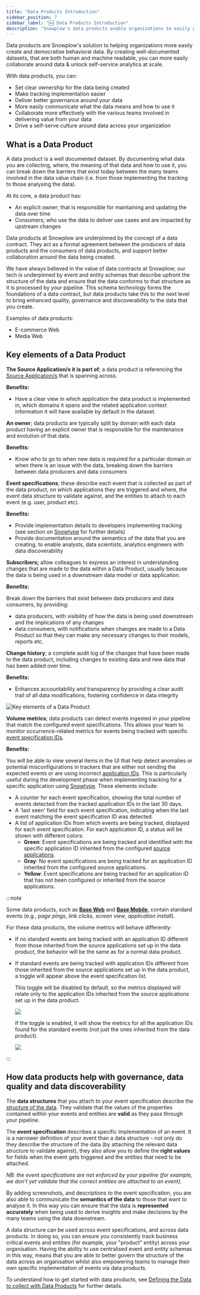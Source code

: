 ```yaml
---
title: "Data Products Introduction"
sidebar_position: 7
sidebar_label: "🆕 Data Products Introduction"
description: "Snowplow's data products enable organizations to easily generate AI and BI-ready data that is reliable, clear, compliant, accurate, and predictable"
---
```


Data products are Snowplow's solution to helping organizations more easily create and democratise behavioral data. By creating well-documented datasets, that are both human and machine readable, you can more easily collaborate around data & unlock self-service analytics at scale.

With data products, you can:

* Set clear ownership for the data being created
* Make tracking implementation easier
* Deliver better governance around your data
* More easily communicate what the data means and how to use it 
* Collaborate more effectively with the various teams involved in delivering value from your data
* Drive a self-serve culture around data across your organization

## What is a Data Product

A data product is a well documented dataset. By documenting what data you are collecting, where, the meaning of that data and how to use it, you can break down the barriers that exist today between the many teams involved in the data value chain (i.e. from those implementing the tracking to those analysing the data). 

At its core, a data product has:

* An explicit owner; that is responsible for maintaining and updating the data over time
* Consumers; who use the data to deliver use cases and are impacted by upstream changes 

Data products at Snowplow are underpinned by the concept of a data contract. They act as a formal agreement between the producers of data products and the consumers of data products, and support better collaboration around the data being created.

We have always believed in the value of data contracts at Snowplow; our tech is underpinned by event and entity schemas that describe upfront the structure of the data and ensure that the data conforms to that structure as it is processed by your pipeline. This schema technology forms the foundations of a data contract, but data products take this to the next level to bring enhanced quality, governance and discoverability to the data that you create. 

Examples of data products:

* E-commerce Web
* Media Web

## Key elements of a Data Product

**The Source Application/s it is part of**; a data product is referencing the [Source Application/s](/docs/data-product-studio/organize-data-sources-with-source-applications/index.md) that is spanning across.

**Benefits:**

* Have a clear view in which application the data product is implemented in, which domains it spans and the related application context information it will have available by default in the dataset.

**An owner**; data products are typically split by domain with each data product having an explicit owner that is responsible for the maintenance and evolution of that data.

**Benefits:**

* Know who to go to when new data is required for a particular domain or when there is an issue with the data, breaking down the barriers between data producers and data consumers

**Event specifications**; these describe each event that is collected as part of the data product, on which applications they are triggered and where, the event data structure to validate against, and the entities to attach to each event (e.g. user, product etc).

**Benefits:**

* Provide implementation details to developers implementing tracking (see section on [Snowtype](/docs/sources/code-generation) for further details)
* Provide documentation around the semantics of the data that you are creating, to enable analysts, data scientists, analytics engineers with data discoverability

**Subscribers;** allow colleagues to express an interest in understanding changes that are made to the data within a Data Product, usually because the data is being used in a downstream data model or data application. 

**Benefits:**

Break down the barriers that exist between data producers and data consumers, by providing:

* data producers, with visibility of how the data is being used downstream and the implications of any changes
* data consumers, with notifications when changes are made to a Data Product so that they can make any necessary changes to their models, reports etc.

**Change history**; a complete audit log of the changes that have been made to the data product, including changes to existing data and new data that has been added over time.

**Benefits:**

* Enhances accountability and transparency by providing a clear audit trail of all data modifications, fostering confidence in data integrity

![Key elements of a Data Product](images/key-elements-of-a-data-product.png)

**Volume metrics**; data products can detect events ingested in your pipeline that match the configured event specifications. This allows your team to monitor occurrence-related metrics for events being tracked with specific [event specification IDs](/docs/data-product-studio/snowtype/commands/index.md#snowtype-patch).

**Benefits:**

You will be able to view several items in the UI that help detect anomalies or potential misconfigurations in trackers that are either not sending the expected events or are using incorrect [application IDs](/docs/data-product-studio/organize-data-sources-with-source-applications/index.md#application-ids). This is particularly useful during the development phase when implementing tracking for a specific application using [Snowtype](/docs/sources/code-generation). These elements include:

* A counter for each event specification, showing the total number of events detected from the tracked application IDs in the last 30 days.
* A 'last seen' field for each event specification, indicating when the last event matching the event specification ID was detected.
* A list of application IDs from which events are being tracked, displayed for each event specification. For each application ID, a status will be shown with different colors:
  * __Green__: Event specifications are being tracked and identified with the specific application ID inherited from the configured [source applications](/docs/data-product-studio/organize-data-sources-with-source-applications/index.md).
  * __Gray__: No event specifications are being tracked for an application ID inherited from the configured source applications.
  * __Yellow__: Event specifications are being tracked for an application ID that has not been configured or inherited from the source applications.

:::note

Some data products, such as [__Base Web__](/docs/data-product-studio/defining-the-data-to-collect-with-data-products/data-product-templates/index.md#base-web) and [__Base Mobile__](/docs/data-product-studio/defining-the-data-to-collect-with-data-products/data-product-templates/index.md#base-mobile), contain standard events (e.g., _page pings_, _link clicks_, _screen view_, _application install_). 

For these data products, the volume metrics will behave differently:

- If no standard events are being tracked with an application ID different from those inherited from the source applications set up in the data product, the behavior will be the same as for a normal data product.

- If standard events are being tracked with application IDs different from those inherited from the source applications set up in the data product, a toggle will appear above the event specification list. 

  This toggle will be disabled by default, so the metrics displayed will relate only to the application IDs inherited from the source applications set up in the data product.
  
  ![](images/data_product_metrics_default.png)

  If the toggle is enabled, it will show the metrics for all the application IDs found for the standard events (not just the ones inherited from the data product).

  ![](images/data_product_metrics_toggled.png)

::: 

## How data products help with governance, data quality and data discoverability

The **data structures** that you attach to your event specification describe the [structure of the data](/docs/fundamentals/schemas/). They validate that the values of the properties contained within your events and entities are **valid** as they pass through your pipeline.

The **event specification** describes a specific implementation of an event. It is a narrower definition of your event than a data structure - not only do they describe the structure of the data (by attaching the relevant data structure to validate against), they also allow you to define the **right values** for fields when the event gets triggered and the entities that need to be attached.

*NB: the event specifications are not enforced by your pipeline (for example, we don’t yet validate that the correct entities are attached to an event).*

By adding screenshots, and descriptions to the event specification, you are also able to communicate the **semantics of the data** to those that want to analyse it. In this way you can ensure that the data is **represented accurately** when being used to derive insights and make decisions by the many teams using the data downstream.

A data structure can be used across event specifications, and across data products. In doing so, you can ensure you consistently track business critical events and entities (for example, your "product" entity) across your organisation. Having the ability to use centralised event and entity schemas in this way, means that you are able to better govern the structure of the data across an organisation whilst also empowering teams to manage their own specific implementation of events via data products. 

To understand how to get started with data products, see [Defining the Data to collect with Data Products](/docs/data-product-studio/defining-the-data-to-collect-with-data-products/) for further details.